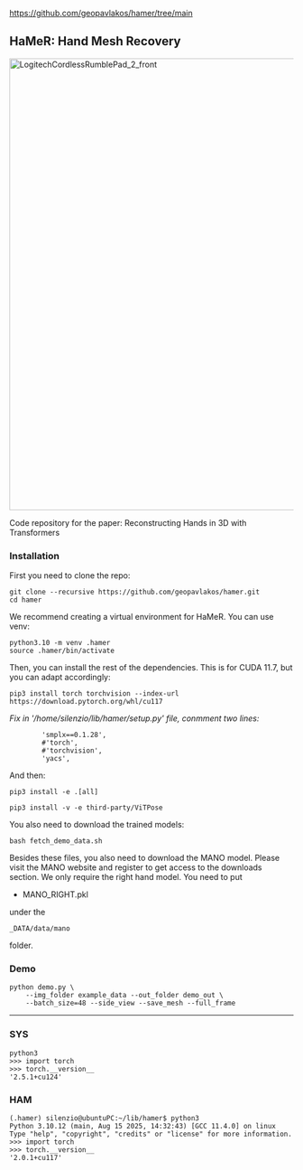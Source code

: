 
https://github.com/geopavlakos/hamer/tree/main

## HaMeR: Hand Mesh Recovery


<img src="https://github.com/user-attachments/assets/0944c224-9ba2-4061-8dd3-f8cb0d1da693" title="LogitechCordlessRumblePad_2_front" width="800">


Code repository for the paper: Reconstructing Hands in 3D with Transformers

### Installation

First you need to clone the repo:
```
git clone --recursive https://github.com/geopavlakos/hamer.git
cd hamer
```

We recommend creating a virtual environment for HaMeR. You can use venv:
```
python3.10 -m venv .hamer
source .hamer/bin/activate
```

Then, you can install the rest of the dependencies. This is for CUDA 11.7, but you can adapt accordingly:

```
pip3 install torch torchvision --index-url https://download.pytorch.org/whl/cu117
```

_Fix in '/home/silenzio/lib/hamer/setup.py' file, conmment two lines:_
```
        'smplx==0.1.28',
        #'torch',
        #'torchvision',
        'yacs',
```
And then:

```
pip3 install -e .[all]
```

```
pip3 install -v -e third-party/ViTPose
```

You also need to download the trained models:
```
bash fetch_demo_data.sh
```

Besides these files, you also need to download the MANO model. Please visit the MANO website and register to get access to the downloads section. We only require the right hand model. You need to put 

- MANO_RIGHT.pkl 

under the 

```
_DATA/data/mano 
```
folder.

### Demo

```
python demo.py \
    --img_folder example_data --out_folder demo_out \
    --batch_size=48 --side_view --save_mesh --full_frame
```



______


### SYS
```
python3
>>> import torch
>>> torch.__version__
'2.5.1+cu124'
```

### HAM
```
(.hamer) silenzio@ubuntuPC:~/lib/hamer$ python3
Python 3.10.12 (main, Aug 15 2025, 14:32:43) [GCC 11.4.0] on linux
Type "help", "copyright", "credits" or "license" for more information.
>>> import torch
>>> torch.__version__
'2.0.1+cu117'
``` 
